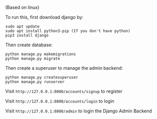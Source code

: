 (Based on linux)

To run this, first download django by:
```
sudo apt update
sudo apt install python3-pip (If you don't have python)
pip3 install django
```

Then create database: 
```
python manage.py makemigrations
python manage.py migrate
```

Then create a superuser to manage the admin backend:
```
python manage.py createsuperuser
python manage.py runserver
```

Visit ```http://127.0.0.1:8000/accounts/signup``` to register

Visit ```http://127.0.0.1:8000/accounts/login``` to login

Visit ```http://127.0.0.1:8000/admin``` to login the Django Admin Backend
